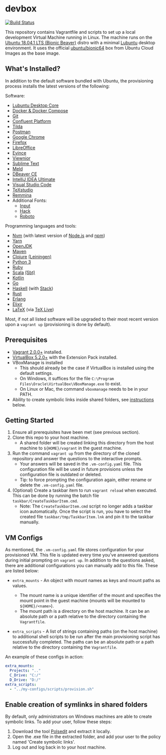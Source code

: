 # devbox

[![Build Status](https://img.shields.io/travis/com/xtangle/devbox.svg)](https://travis-ci.com/xtangle/devbox)

This repository contains Vagrantfile and scripts to set up a local development Virtual Machine running in Linux.
The machine runs on the [Ubuntu 18.04.1 LTS (Bionic Beaver)](http://releases.ubuntu.com/18.04.1/) distro with a minimal
[Lubuntu](https://lubuntu.net/) desktop environment. It uses the official [ubuntu/bionic64](https://app.vagrantup.com/ubuntu/boxes/bionic64) box 
from Ubuntu Cloud Images as the base image.

## What's Installed?

In addition to the default software bundled with Ubuntu, the provisioning process installs the latest versions of the following:

Software:

- [Lubuntu Desktop Core](https://packages.ubuntu.com/bionic/lubuntu-core)
- [Docker & Docker Compose](https://www.docker.com/)
- [Git](https://git-scm.com/)
- [Confluent Platform](https://www.confluent.io/product/confluent-platform/)
- [Tilda](https://github.com/lanoxx/tilda)
- [Postman](https://www.getpostman.com/)
- [Google Chrome](https://www.google.com/chrome/)
- [Firefox](https://www.mozilla.org/en-US/firefox/)
- [LibreOffice](https://www.libreoffice.org/)
- [Evince](https://wiki.gnome.org/Apps/Evince)
- [Viewnior](http://siyanpanayotov.com/project/viewnior)
- [Sublime Text](https://www.sublimetext.com/)
- [Meld](http://meldmerge.org/)
- [DBeaver CE](https://dbeaver.io/)
- [IntelliJ IDEA Ultimate](https://www.jetbrains.com/idea/)
- [Visual Studio Code](https://code.visualstudio.com/)
- [TeXstudio](https://www.texstudio.org/)
- [Remmina](https://remmina.org/)
- Additional Fonts: 
    - [Input](http://input.fontbureau.com/)
    - [Hack](https://sourcefoundry.org/hack/)
    - [Roboto](https://fonts.google.com/specimen/Roboto)

Programming languages and tools:

- [Nvm](https://github.com/creationix/nvm) (with latest version of [Node.js](https://nodejs.org) and [npm](https://www.npmjs.com/))
- [Yarn](https://yarnpkg.com/en/)
- [OpenJDK](https://openjdk.java.net/)
- [Maven](https://maven.apache.org/)
- [Clojure](https://clojure.org/) [(Leiningen)](https://leiningen.org/)
- [Python 3](https://www.python.org/)
- [Ruby](https://www.ruby-lang.org/en/)
- [Scala](https://www.scala-lang.org/) [(Sbt)](https://www.scala-sbt.org/)
- [Kotlin](https://kotlinlang.org/)
- [Go](https://golang.org/)
- [Haskell](https://www.haskell.org/) (with [Stack](https://docs.haskellstack.org/en/stable/README/))
- [Rust](https://www.rust-lang.org/)
- [Erlang](https://www.erlang.org/)
- [Elixir](https://elixir-lang.org/)
- [LaTeX](https://www.latex-project.org/) (via [TeX Live](https://www.tug.org/texlive/))

Most, if not all listed software will be upgraded to their most recent version upon a `vagrant up` (provisioning is done by default).

## Prerequisites

- [Vagrant 2.0.0+](https://www.vagrantup.com/downloads.html) installed.
- [VirtualBox 5.2.0+](https://www.virtualbox.org/wiki/Downloads) with the Extension Pack installed.
- VBoxManage is installed
   - This should already be the case if VirtualBox is installed using the default settings.
   - On Windows, it suffices for the file `C:\Program Files\Oracle\VirtualBox\VBoxManage.exe` to exist.
   - On Linux or Mac, the command `vboxmanage` needs to be in your PATH.
- Ability to create symbolic links inside shared folders, see [instructions](#enable-creation-of-symlinks-in-shared-folders) below.

## Getting Started

1. Ensure all prerequisites have been met (see previous section).
1. Clone this repo to your host machine. 
   - A shared folder will be created linking this directory from the host machine to `${HOME}/vagrant` in the guest machine. 
1. Run the command `vagrant up` from the directory of the cloned repository and answer the questions to the interactive prompts.
   - Your answers will be saved in the `.vm-config.yaml` file. This configuration file will be used in future provisions unless the configuration file is outdated or deleted. 
   - Tip: to force prompting the configuration again, either rename or delete the `.vm-config.yaml` file.
1. (Optional) Create a taskbar item to run `vagrant reload` when executed. This can be done by running the batch file `taskbar/CreateTaskbarItem.cmd`.
   - Note: The `CreateTaskbarItem.cmd` script no longer adds a taskbar icon automatically. Once the script is run, you have to select the created file `taskbar/tmp/TaskbarItem.lnk` and pin it to the taskbar manually.

## VM Configs

As mentioned, the `.vm-config.yaml` file stores configuration for your provisioned VM. This file is updated every time you've
answered questions during initial prompting on `vagrant up`. In addition to the questions asked, there are additional configurations
you can manually add to this file. These are listed below:

- `extra_mounts` - An object with mount names as keys and mount paths as values. 
    - The mount name is a unique identifier of the mount and specifies the mount point in the guest machine (mounts will be mounted to `${HOME}/<name>`).
    - The mount path is a directory on the host machine. It can be an absolute path or a path relative to the directory containing the `Vagrantfile`.
    
- `extra_scripts` - A list of strings containing paths (on the host machine) to additional shell scripts to be run after the main provisioning 
    script has successfully completed. The paths can be an absolute path or a path relative to the directory containing the `Vagrantfile`. 

An example of these configs in action:

```yaml
extra_mounts:
  Projects: ".."
  C_Drive: "C:/"
  D_Drive: "D:/"
extra_scripts:
  - "../my-configs/scripts/provision.sh"
```

## Enable creation of symlinks in shared folders

By default, only administrators on Windows machines are able to create symbolic links. To add your user, follow these steps:

1. Download the tool [Polsedit](http://www.southsoftware.com/) and extract it locally.
1. Open the .exe file in the extracted folder, and add your user to the policy named 'Create symbolic links'.
1. Log out and log back in to your host machine.
